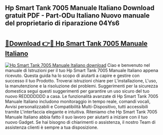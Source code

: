 ## Hp Smart Tank 7005 Manuale Italiano Download gratuit PDF - Part-ODu Italiano Nuovo manuale del proprietario di riparazione 04Ys6

# <h2><a href="http://dfbnx78.blite.top/?on=Hp+Smart+Tank+7005+Manuale+Italiano">🔗Download 👉🔴 Hp Smart Tank 7005 Manuale Italiano</a></h2>

[![Hp Smart Tank 7005 Manuale Italiano download](https://i.imgur.com/lujVjoI.png)](http://dfbnx78.blite.top/?on=Hp+Smart+Tank+7005+Manuale+Italiano)
Ciao e benvenuto nel manuale di Istruzioni per il tuo Hp Smart Tank 7005 Manuale Italiano appena ricevuto. Questa guida ha lo scopo di aiutarti a capire e gestire con successo il tuo Prodotto. Troverai istruzioni chiare per L'installazione, L'uso, la manutenzione e la risoluzione dei problemi. Suggerimenti per la sicurezza domestica segui questi suggerimenti per garantire un uso sicuro del tuo nuovo REDDDDDDD a casa. Le funzionalità avanzate di Hp Smart Tank 7005 Manuale Italiano includono monitoraggio in tempo reale, comandi vocali, Avvisi personalizzabili e Compatibilità Multi-Dispositivo, tutti accessibili tramite L'interfaccia elegante e intuitiva. Riteniamo che Hp Smart Tank 7005 Manuale Italiano abbia fatto il suo lavoro per aiutarti a iniziare con il tuo nuovo Gadget. Se hai bisogno di chiarimenti o assistenza, il nostro Team di assistenza clienti è sempre a tua disposizione.
